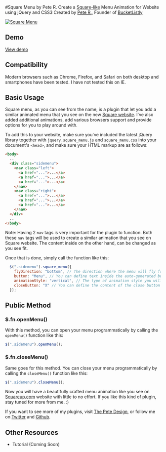 #Square Menu by Pete R.
Create a [Square-like](http://www.squareup.com) Menu Animation for Website using jQuery and CSS3
Created by [Pete R.](http://www.thepetedesign.com), Founder of [BucketListly](http://www.bucketlistly.com)

[![Square Menu](http://www.thepetedesign.com/images/square_menu_image.png "Square Menu")](http://www.thepetedesign.com/demos/square_menu_demo.html)

## Demo
[View demo](http://www.thepetedesign.com/demos/square_menu_demo.html)

## Compatibility
Modern browsers such as Chrome, Firefox, and Safari on both desktop and smartphones have been tested. I have not tested this on IE.

## Basic Usage
Square menu, as you can see from the name, is a plugin that let you add a similar animated menu that you see on the new [Square website](http://www.squareup.com). I've also added additional animations, add various browsers support and provide options for you to play around with.

To add this to your website, make sure you've included the latest jQuery library together with `jquery.square_menu.js` and `square_menu.css` into your document's `<head>`, and make sure your HTML markup are as follows:
````html  
<body>
  ..
  <div class="sidemenu">
    <nav class="left">
      <a href="...">...</a>
      <a href="...">...</a>
      <a href="...">...</a>
    </nav>
    <nav class="right">
      <a href="...">...</a>
      <a href="...">...</a>
      <a href="...">...</a>
    </nav>
  </div>
  ..
</body>
````
Note: Having 2 `nav` tags is very important for the plugin to function. Both these `nav` tags will be used to create a similar animation that you see on Square website. The content inside on the other hand, can be changed as you see fit.

Once that is done, simply call the function like this:

````javascript
  $(".sidemenu").square_menu({
    flyDirection: "bottom", // The direction where the menu will fly from. Available options are "top", "bottom", "left" and "right". The default value is "bottom".
    button: "Menu", // You can define text inside the auto-generated button here. If you want to prevent the plugin from generating a menu button, change this to false. The default value is "Menu".
    animationStyle: "vertical", // The type of animation style you will see after it flew in. Available options are "vertical" which expands vertically and "horizontal" which expands horizontally. Vertical works best with "top" or "bottom" flyDirection whereas Horizontal works best with "left" or "right" flyDirection. The default value is "vertical".
    closeButton: "X" // You can define the content of the close button appears after animates are completed here. Change this to false to hide the close button. The default value is X.
  });
````


## Public Method

### $.fn.openMenu()

With this method, you can open your menu programmatically by calling the `openMenu()` function like this:

````javascript
$(".sidemenu").openMenu();
````

### $.fn.closeMenu()

Same goes for this method. You can close your menu programmatically by calling the `closeMenu()` function like this:

````javascript
$(".sidemenu").closeMenu();
````

Now you will have a beautifully crafted menu animation like you see on [Squareup.com](http://www.squareup.com) website with little to no effort. If you like this kind of plugin, stay tuned for more from me. :)

If you want to see more of my plugins, visit [The Pete Design](http://www.thepetedesign.com/#design), or follow me on [Twitter](http://www.twitter.com/peachananr) and [Github](http://www.github.com/peachananr).

## Other Resources
- Tutorial (Coming Soon)
